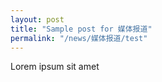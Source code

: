 ```yaml
---
layout: post
title: "Sample post for 媒体报道"
permalink: "/news/媒体报道/test"
---
```

Lorem ipsum sit amet
